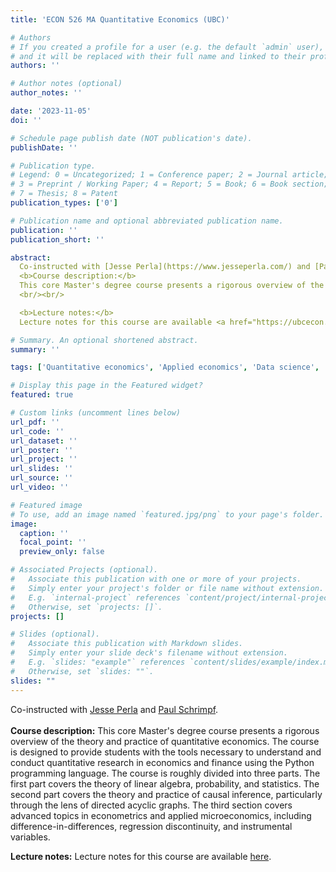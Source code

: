```yaml
---
title: 'ECON 526 MA Quantitative Economics (UBC)'

# Authors
# If you created a profile for a user (e.g. the default `admin` user), write the username (folder name) here
# and it will be replaced with their full name and linked to their profile.
authors: ''

# Author notes (optional)
author_notes: ''

date: '2023-11-05'
doi: ''

# Schedule page publish date (NOT publication's date).
publishDate: ''

# Publication type.
# Legend: 0 = Uncategorized; 1 = Conference paper; 2 = Journal article;
# 3 = Preprint / Working Paper; 4 = Report; 5 = Book; 6 = Book section;
# 7 = Thesis; 8 = Patent
publication_types: ['0']

# Publication name and optional abbreviated publication name.
publication: ''
publication_short: ''

abstract:
  Co-instructed with [Jesse Perla](https://www.jesseperla.com/) and [Paul Schrimpf](https://economics.ubc.ca/profile/paul-schrimpf/).<br/><br/>
  <b>Course description:</b>
  This core Master's degree course presents a rigorous overview of the theory and practice of quantitative economics. The course is designed to provide students with the tools necessary to understand and conduct quantitative research in economics and finance using the Python programming language. The course is roughly divided into three parts. The first part covers the theory of linear algebra, probability, and statistics. The second part covers the theory and practice of causal inference, particularly through the lens of directed acyclic graphs. The third section covers advanced topics in econometrics and applied microeconomics, including difference-in-differences, regression discontinuity, and instrumental variables. 
  <br/><br/>

  <b>Lecture notes:</b>
  Lecture notes for this course are available <a href="https://ubcecon.github.io/ECON526/lectures/">here</a>.<br/><br/>

# Summary. An optional shortened abstract.
summary: ''

tags: ['Quantitative economics', 'Applied economics', 'Data science', 'Python']

# Display this page in the Featured widget?
featured: true

# Custom links (uncomment lines below)
url_pdf: ''
url_code: ''
url_dataset: ''
url_poster: ''
url_project: ''
url_slides: ''
url_source: ''
url_video: ''

# Featured image
# To use, add an image named `featured.jpg/png` to your page's folder.
image:
  caption: ''
  focal_point: ''
  preview_only: false

# Associated Projects (optional).
#   Associate this publication with one or more of your projects.
#   Simply enter your project's folder or file name without extension.
#   E.g. `internal-project` references `content/project/internal-project/index.md`.
#   Otherwise, set `projects: []`.
projects: []

# Slides (optional).
#   Associate this publication with Markdown slides.
#   Simply enter your slide deck's filename without extension.
#   E.g. `slides: "example"` references `content/slides/example/index.md`.
#   Otherwise, set `slides: ""`.
slides: ""
---
```

Co-instructed with [Jesse Perla](https://www.jesseperla.com/) and [Paul Schrimpf](https://economics.ubc.ca/profile/paul-schrimpf/).<br/><br/>
**Course description:** This core Master's degree course presents a rigorous overview of the theory and practice of quantitative economics. The course is designed to provide students with the tools necessary to understand and conduct quantitative research in economics and finance using the Python programming language. The course is roughly divided into three parts. The first part covers the theory of linear algebra, probability, and statistics. The second part covers the theory and practice of causal inference, particularly through the lens of directed acyclic graphs. The third section covers advanced topics in econometrics and applied microeconomics, including difference-in-differences, regression discontinuity, and instrumental variables.

**Lecture notes:** Lecture notes for this course are available [here](https://ubcecon.github.io/ECON526/lectures/).